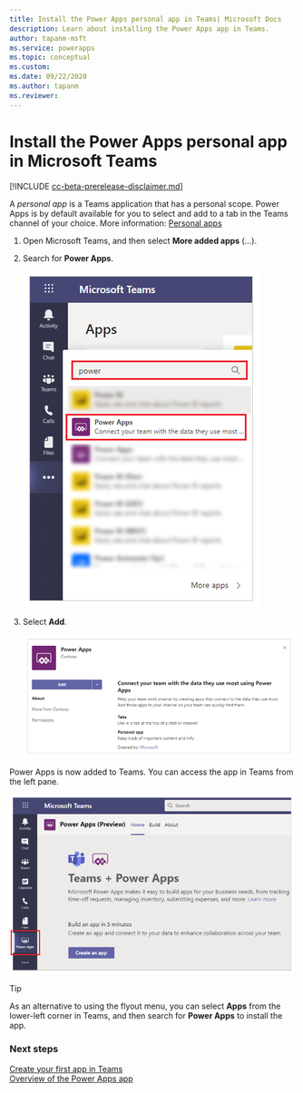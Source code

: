 ```yaml
---
title: Install the Power Apps personal app in Teams| Microsoft Docs
description: Learn about installing the Power Apps app in Teams.
author: tapanm-msft
ms.service: powerapps
ms.topic: conceptual
ms.custom: 
ms.date: 09/22/2020
ms.author: tapanm
ms.reviewer: 
---
```


# Install the Power Apps personal app in Microsoft Teams

[!INCLUDE [cc-beta-prerelease-disclaimer.md](../includes/cc-beta-prerelease-disclaimer.md)]

A *personal app* is a Teams application that has a personal scope. Power Apps is by default available for you to select and add to a tab in the Teams channel of your choice. More information: [Personal apps](https://docs.microsoft.com/microsoftteams/platform/concepts/design/personal-apps)

1. Open Microsoft Teams, and then select **More added apps** (...).

1. Search for **Power Apps**.

   ![Search for Power Apps](media/search-power-apps.png "Search for Power Apps")

1. Select **Add**.

   ![Add Power Apps](media/add-power-apps.png "Add Power Apps")

Power Apps is now added to Teams. You can access the app in Teams from the left pane.

![Power Apps app](media/power-apps-home-tab.png "Power Apps app")

> [!TIP]
> As an alternative to using the flyout menu, you can select **Apps** from the lower-left corner in Teams, and then search for **Power Apps** to install the app.

### Next steps

[Create your first app in Teams](create-first-app.md)<br/>
[Overview of the Power Apps app](overview-of-the-power-apps-app.md)
